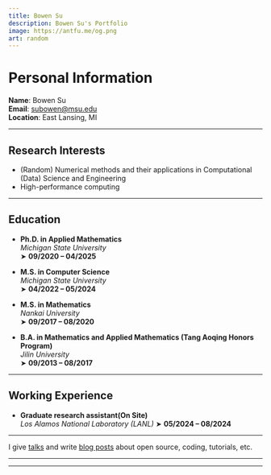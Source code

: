 ```yaml
---
title: Bowen Su
description: Bowen Su's Portfolio
image: https://antfu.me/og.png
art: random
---
```


# Personal Information

**Name**: Bowen Su  
**Email**: subowen@msu.edu  
**Location**: East Lansing, MI

---

## Research Interests
- (Random) Numerical methods and their applications in Computational (Data) Science and Engineering  
- High-performance computing

---

## Education

- **Ph.D. in Applied Mathematics**  
  _Michigan State University_  
  ➤ **09/2020 – 04/2025**

- **M.S. in Computer Science**  
  _Michigan State University_  
  ➤ **04/2022 – 05/2024**

- **M.S. in Mathematics**  
  _Nankai University_  
  ➤ **09/2017 – 08/2020**

- **B.A. in Mathematics and Applied Mathematics (Tang Aoqing Honors Program)**  
  _Jilin University_  
  ➤ **09/2013 – 08/2017**


---

## Working Experience

- **Graduate research assistant(On Site)**  
  _Los Alamos National Laboratory (LANL)_
  ➤ **05/2024 – 08/2024**

---

I give [talks](/talks) and write [blog posts](/posts) about open source, coding, tutorials, etc. 
<div flex-auto />

---




---

<SponsorButtons />
